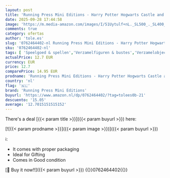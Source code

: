 ```yaml
---
layout: post
title: 'Running Press Mini Editions - Harry Potter Hogwarts Castle and Sticker Book: Lights Up!'
date: 2025-09-28 17:44:58
image: 'https://m.media-amazon.com/images/I/51Uytulf+nL._SL500_._SL400_.jpg'
comments: true
category: ofertas
author: 'tole.es'
slug: '0762464402-nl Running Press Mini Editions - Harry Potter Hogwarts Castle...'
sku: '0762464402-nl'
tags: [ 'Speelgoed & spellen','Verzamelfiguren & bustes','Verzamelobjecten & memorabilia','Verzamelspeelgoed','running press mini editions','🇳🇱', ]
actualPrice: 12.7 EUR
currency: EUR
price: 12.7
comparePrice: 14.95 EUR
prodname: 'Running Press Mini Editions - Harry Potter Hogwarts Castle and Sticker Book: Lights Up!'
country: 'nl'
flag: '🇳🇱'
brand: 'Running Press Mini Editions'
buyurl: 'https://www.amazon.nl/dp/0762464402/?tag=tolees0b-21'
descuento: '15.05'
average: '12.7015151515152'
---
```


There's a deal [{{< param title >}}]({{< param buyurl >}})  here:

[![{{< param prodname >}}]({{< param image >}})]({{< param buyurl >}})

ℹ️:

- It comes with proper packaging
- Ideal for Gifting
- Comes in Good condition

[🛒 Buy it now!!]({{< param buyurl >}})
{{<world>}}0762464402{{</world>}}
